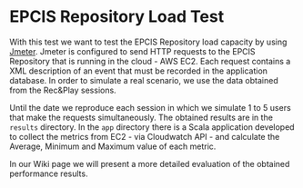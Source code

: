 EPCIS Repository Load Test
===========================

With this test we want to test the EPCIS Repository load capacity by using  [Jmeter](http://jmeter.apache.org/). Jmeter is configured to send HTTP requests to the EPCIS Repository that is running in the cloud - AWS EC2. Each request contains a XML description of an event that must be recorded in the application database. In order to simulate a real scenario, we use the data obtained from the Rec&Play sessions.

Until the date we reproduce each session in which we simulate 1 to 5 users that make the requests simultaneously. The obtained results are in the ``results`` directory. In the ``app`` directory there is a Scala application developed to collect the metrics from EC2 - via Cloudwatch API - and calculate the Average, Minimum and Maximum value of each metric.

In our Wiki page we will present a more detailed evaluation of the obtained performance results.
